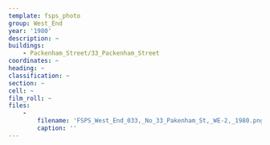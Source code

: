 ```yaml
---
template: fsps_photo
group: West_End
year: '1980'
description: ~
buildings:
    - Packenham_Street/33_Packenham_Street
coordinates: ~
heading: ~
classification: ~
section: ~
cell: ~
film_roll: ~
files:
    -
        filename: 'FSPS_West_End_033,_No_33_Pakenham_St,_WE-2,_1980.png'
        caption: ''
---
```

